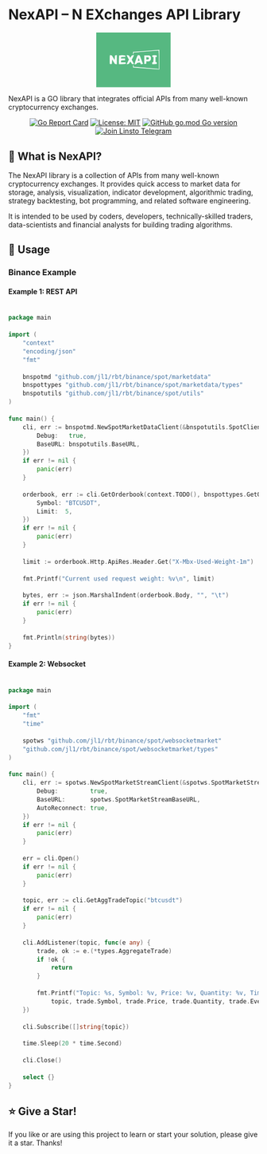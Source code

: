 # NexAPI – N EXchanges API Library

<p align="center">
<img align="center" width="150px" src="./docs/imgs/nexapi.svg">
</p>

NexAPI is a GO library that integrates official APIs from many well-known cryptocurrency exchanges.

<div align=center>

[![Go Report Card](https://goreportcard.com/badge/github.com/jl1/rbt)](https://goreportcard.com/report/github.com/jl1/rbt)
[![License: MIT](https://img.shields.io/badge/License-MIT-yellow.svg)](https://opensource.org/licenses/MIT)
[![GitHub go.mod Go version](https://img.shields.io/github/go-mod/go-version/linstohu/nexapi)](https://github.com/jl1/rbt/blob/main/go.mod)
[![Join Linsto Telegram](https://img.shields.io/badge/telegram-linsto-brightgreen?logo=telegram)](https://t.me/linstohu)

</div>

## 🤷‍ What is NexAPI?

The NexAPI library is a collection of APIs from many well-known cryptocurrency exchanges. It provides quick access to market data for storage, analysis, visualization, indicator development, algorithmic trading, strategy backtesting, bot programming, and related software engineering.

It is intended to be used by coders, developers, technically-skilled traders, data-scientists and financial analysts for building trading algorithms.

## 🔎 Usage

### Binance Example

#### Example 1: REST API

```go

package main

import (
	"context"
	"encoding/json"
	"fmt"

	bnspotmd "github.com/jl1/rbt/binance/spot/marketdata"
	bnspottypes "github.com/jl1/rbt/binance/spot/marketdata/types"
	bnspotutils "github.com/jl1/rbt/binance/spot/utils"
)

func main() {
	cli, err := bnspotmd.NewSpotMarketDataClient(&bnspotutils.SpotClientCfg{
		Debug:   true,
		BaseURL: bnspotutils.BaseURL,
	})
	if err != nil {
		panic(err)
	}

	orderbook, err := cli.GetOrderbook(context.TODO(), bnspottypes.GetOrderbookParams{
		Symbol: "BTCUSDT",
		Limit:  5,
	})
	if err != nil {
		panic(err)
	}

	limit := orderbook.Http.ApiRes.Header.Get("X-Mbx-Used-Weight-1m")

	fmt.Printf("Current used request weight: %v\n", limit)

	bytes, err := json.MarshalIndent(orderbook.Body, "", "\t")
	if err != nil {
		panic(err)
	}

	fmt.Println(string(bytes))
}

```

#### Example 2: Websocket

```go

package main

import (
	"fmt"
	"time"

	spotws "github.com/jl1/rbt/binance/spot/websocketmarket"
	"github.com/jl1/rbt/binance/spot/websocketmarket/types"
)

func main() {
	cli, err := spotws.NewSpotMarketStreamClient(&spotws.SpotMarketStreamCfg{
		Debug:         true,
		BaseURL:       spotws.SpotMarketStreamBaseURL,
		AutoReconnect: true,
	})
	if err != nil {
		panic(err)
	}

	err = cli.Open()
	if err != nil {
		panic(err)
	}

	topic, err := cli.GetAggTradeTopic("btcusdt")
	if err != nil {
		panic(err)
	}

	cli.AddListener(topic, func(e any) {
		trade, ok := e.(*types.AggregateTrade)
		if !ok {
			return
		}

		fmt.Printf("Topic: %s, Symbol: %v, Price: %v, Quantity: %v, Time: %v\n",
			topic, trade.Symbol, trade.Price, trade.Quantity, trade.EventTime)
	})

	cli.Subscribe([]string{topic})

	time.Sleep(20 * time.Second)

	cli.Close()

	select {}
}

```

## ⭐ Give a Star!

If you like or are using this project to learn or start your solution, please give it a star. Thanks!
